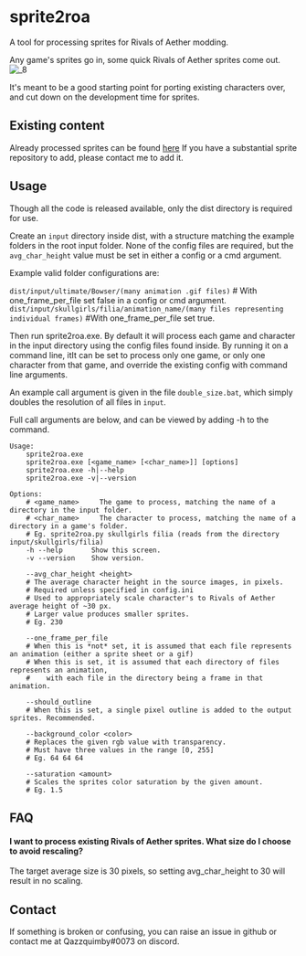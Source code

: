 # sprite2roa
A tool for processing sprites for Rivals of Aether modding.

Any game's sprites go in, some quick Rivals of Aether sprites come out.
![_8](https://user-images.githubusercontent.com/12368310/71284520-c6844a80-2317-11ea-9ed0-8ad2998d1112.png)

It's meant to be a good starting point for porting existing characters over, and cut down on the development time for sprites.

## Existing content
Already processed sprites can be found [here](https://mega.nz/#F!px8w3KTQ!HvGsOg6-LB0HdkI1UomC_w)
If you have a substantial sprite repository to add, please contact me  to add it.

## Usage
Though all the code is released available, only the dist directory is required for use.

Create an `input` directory inside dist, with a structure matching the example folders in the root input folder.
None of the config files are required, but the `avg_char_height` value must be set in either a config or a cmd argument.

Example valid folder configurations are:

`dist/input/ultimate/Bowser/(many animation .gif files)` # With one_frame_per_file set false in a config or cmd argument.
`dist/input/skullgirls/filia/animation_name/(many files representing individual frames)` #With one_frame_per_file set true.

Then run sprite2roa.exe. 
By default it will process each game and character in the input directory using the config files found inside.
By running it on a command line, itIt can be set to process only one game, or only one character from that game, and override the existing config with command line arguments.

An example call argument is given in the file `double_size.bat`, which simply doubles the resolution of all files in `input`.

Full call arguments are below, and can be viewed by adding -h to the command.
```
Usage:
    sprite2roa.exe
    sprite2roa.exe [<game_name> [<char_name>]] [options]
    sprite2roa.exe -h|--help
    sprite2roa.exe -v|--version

Options:
    # <game_name>     The game to process, matching the name of a directory in the input folder.
    # <char_name>     The character to process, matching the name of a directory in a game's folder.
    # Eg. sprite2roa.py skullgirls filia (reads from the directory input/skullgirls/filia)
    -h --help       Show this screen.
    -v --version    Show version.

    --avg_char_height <height>
    # The average character height in the source images, in pixels.
    # Required unless specified in config.ini
    # Used to appropriately scale character's to Rivals of Aether average height of ~30 px.
    # Larger value produces smaller sprites.
    # Eg. 230

    --one_frame_per_file
    # When this is *not* set, it is assumed that each file represents an animation (either a sprite sheet or a gif)
    # When this is set, it is assumed that each directory of files represents an animation,
    #    with each file in the directory being a frame in that animation.

    --should_outline
    # When this is set, a single pixel outline is added to the output sprites. Recommended.

    --background_color <color>
    # Replaces the given rgb value with transparency.
    # Must have three values in the range [0, 255]
    # Eg. 64 64 64

    --saturation <amount>
    # Scales the sprites color saturation by the given amount.
    # Eg. 1.5
```

## FAQ
#### I want to process existing Rivals of Aether sprites. What size do I choose to avoid rescaling?
The target average size is 30 pixels, so setting avg_char_height to 30 will result in no scaling.

## Contact
If something is broken or confusing, you can raise an issue in github or contact me at Qazzquimby#0073 on discord.
